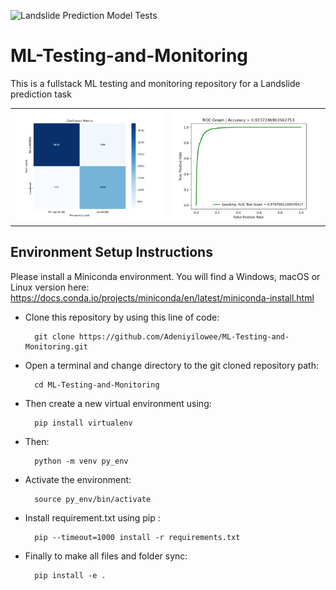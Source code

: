 ![Landslide Prediction Model Tests](https://github.com/Adeniyilowee/ML-Testing-and-Monitoring/actions/workflows/test.yml/badge.svg)
# ML-Testing-and-Monitoring
This is a fullstack ML testing and monitoring repository for a Landslide prediction task

<div style="text-align: center;">
  <table style="margin: auto;">
    <tr>
      <td><img src="src/lsp_model/images/confusion_matrix.png" alt="Image 1" width="300"/></td>
      <td><img src="src/lsp_model/images/roc.png" alt="Image 2" width="300"/></td>
    </tr>
  </table>
</div>

## Environment Setup Instructions

Please install a Miniconda environment. You will find a Windows, macOS or Linux version here: https://docs.conda.io/projects/miniconda/en/latest/miniconda-install.html

- Clone this repository by using this line of code: 
        
        git clone https://github.com/Adeniyilowee/ML-Testing-and-Monitoring.git

- Open a terminal and change directory to the git cloned repository path:

        cd ML-Testing-and-Monitoring

- Then create a new virtual environment using:

        pip install virtualenv

- Then:

        python -m venv py_env

- Activate the environment: 

        source py_env/bin/activate

- Install requirement.txt using pip : 

        pip --timeout=1000 install -r requirements.txt

- Finally to make all files and folder sync:

        pip install -e .

